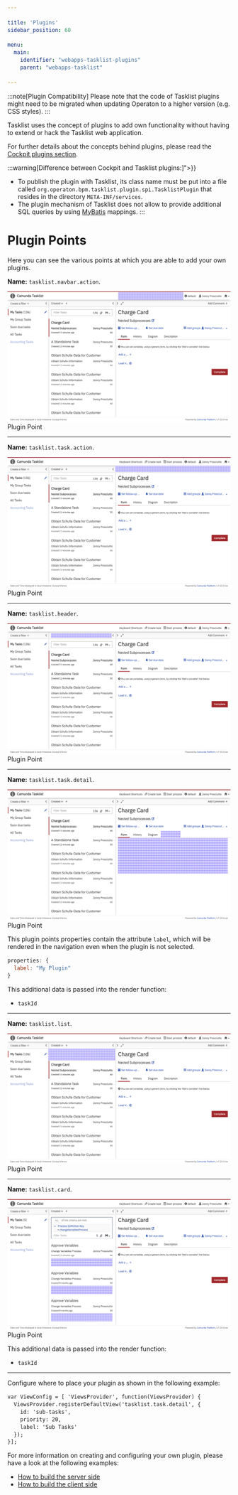 ```yaml
---

title: 'Plugins'
sidebar_position: 60

menu:
  main:
    identifier: "webapps-tasklist-plugins"
    parent: "webapps-tasklist"

---
```


:::note[Plugin Compatibility]
  Please note that the code of Tasklist plugins might need to be migrated when updating Operaton to a higher version (e.g. CSS styles).
:::

Tasklist uses the concept of plugins to add own functionality without having to extend or hack the Tasklist web application.

For further details about the concepts behind plugins, please read the [Cockpit plugins section](../cockpit/extend/plugins.md).

:::warning[Difference between Cockpit and Tasklist plugins:]">}}
  * To publish the plugin with Tasklist, its class name must be put into a file called ```org.operaton.bpm.tasklist.plugin.spi.TasklistPlugin``` that resides in the directory ```META-INF/services```.
  * The plugin mechanism of Tasklist does not allow to provide additional SQL queries by using [MyBatis](http://www.mybatis.org/) mappings.
:::

# Plugin Points

Here you can see the various points at which you are able to add your own plugins.


**Name:** `tasklist.navbar.action`.

![Example img](./img/plugin-points/tasklist-plugin-navbar-action.png)Plugin Point

---

**Name:** `tasklist.task.action`.

![Example img](./img/plugin-points/tasklist-plugin-task-action.png)Plugin Point

---

**Name:** `tasklist.header`.

![Example img](./img/plugin-points/tasklist-plugin-tasklist-header.png)Plugin Point

---

**Name:** `tasklist.task.detail`.

![Example img](./img/plugin-points/tasklist-plugin-task-detail.png)Plugin Point

This plugin points properties contain the attribute `label`, which will be rendered in the navigation even when the plugin is not selected.

```Javascript
properties: {
  label: "My Plugin"
}
```

This additional data is passed into the render function:

  * `taskId`

---

**Name:** `tasklist.list`.

![Example img](./img/plugin-points/tasklist-plugin-list.png)Plugin Point

---

**Name:** `tasklist.card`.

![Example img](./img/plugin-points/tasklist-plugin-card.png)Plugin Point

This additional data is passed into the render function:

  * `taskId`

---

Configure where to place your plugin as shown in the following example:

```html
var ViewConfig = [ 'ViewsProvider', function(ViewsProvider) {
  ViewsProvider.registerDefaultView('tasklist.task.detail', {
    id: 'sub-tasks',
    priority: 20,
    label: 'Sub Tasks'
  });
}];
```

For more information on creating and configuring your own plugin, please have a look at the following examples:

* [How to build the server side](https://github.com/operaton/operaton-bpm-platform/tree/master/webapps/assembly/src/main/java/org/operaton/bpm/tasklist/impl/plugin)
* [How to build the client side](https://github.com/operaton/operaton-bpm-platform/tree/master/webapps/frontend/ui/tasklist/plugins/standaloneTask/app)
